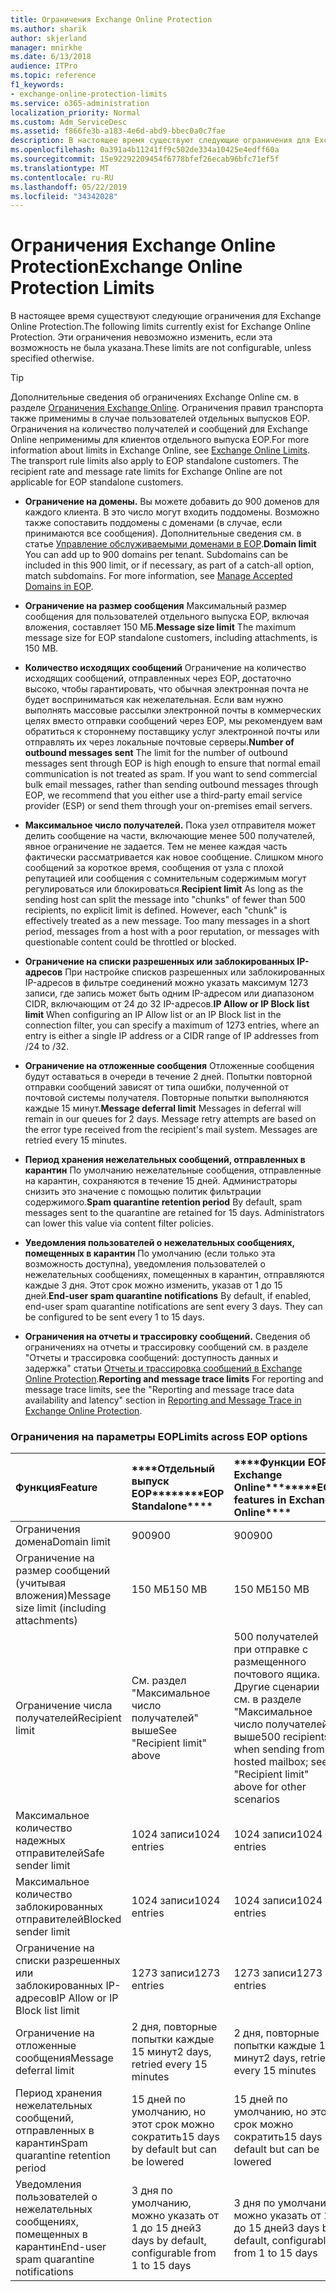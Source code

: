 ```yaml
---
title: Ограничения Exchange Online Protection
ms.author: sharik
author: skjerland
manager: mnirkhe
ms.date: 6/13/2018
audience: ITPro
ms.topic: reference
f1_keywords:
- exchange-online-protection-limits
ms.service: o365-administration
localization_priority: Normal
ms.custom: Adm_ServiceDesc
ms.assetid: f866fe3b-a183-4e6d-abd9-bbec0a0c7fae
description: В настоящее время существуют следующие ограничения для Exchange Online Protection. Эти ограничения невозможно изменить, если эта возможность не была указана.
ms.openlocfilehash: 0a391a4b11241ff9c502de334a10425e4edff60a
ms.sourcegitcommit: 15e92292209454f6778bfef26ecab96bfc71ef5f
ms.translationtype: MT
ms.contentlocale: ru-RU
ms.lasthandoff: 05/22/2019
ms.locfileid: "34342028"
---
```

# <a name="exchange-online-protection-limits"></a><span data-ttu-id="f6141-104">Ограничения Exchange Online Protection</span><span class="sxs-lookup"><span data-stu-id="f6141-104">Exchange Online Protection Limits</span></span>

<span data-ttu-id="f6141-105">В настоящее время существуют следующие ограничения для Exchange Online Protection.</span><span class="sxs-lookup"><span data-stu-id="f6141-105">The following limits currently exist for Exchange Online Protection.</span></span> <span data-ttu-id="f6141-106">Эти ограничения невозможно изменить, если эта возможность не была указана.</span><span class="sxs-lookup"><span data-stu-id="f6141-106">These limits are not configurable, unless specified otherwise.</span></span> 
  
> [!TIP]
> <span data-ttu-id="f6141-p103">Дополнительные сведения об ограничениях Exchange Online см. в разделе [Ограничения Exchange Online](../exchange-online-service-description/exchange-online-limits.md). Ограничения правил транспорта также применимы в случае пользователей отдельных выпусков EOP. Ограничения на количество получателей и сообщений для Exchange Online неприменимы для клиентов отдельного выпуска EOP.</span><span class="sxs-lookup"><span data-stu-id="f6141-p103">For more information about limits in Exchange Online, see [Exchange Online Limits](../exchange-online-service-description/exchange-online-limits.md). The transport rule limits also apply to EOP standalone customers. The recipient rate and message rate limits for Exchange Online are not applicable for EOP standalone customers.</span></span> 
  
- <span data-ttu-id="f6141-p104">**Ограничение на домены.** Вы можете добавить до 900 доменов для каждого клиента. В это число могут входить поддомены. Возможно также сопоставить поддомены с доменами (в случае, если принимаются все сообщения). Дополнительные сведения см. в статье [Управление обслуживаемыми доменами в EOP](https://go.microsoft.com/fwlink/p/?LinkId=282239).</span><span class="sxs-lookup"><span data-stu-id="f6141-p104">**Domain limit** You can add up to 900 domains per tenant. Subdomains can be included in this 900 limit, or if necessary, as part of a catch-all option, match subdomains. For more information, see [Manage Accepted Domains in EOP](https://go.microsoft.com/fwlink/p/?LinkId=282239).</span></span>
    
- <span data-ttu-id="f6141-113">**Ограничение на размер сообщения** Максимальный размер сообщения для пользователей отдельного выпуска EOP, включая вложения, составляет 150 МБ.</span><span class="sxs-lookup"><span data-stu-id="f6141-113">**Message size limit** The maximum message size for EOP standalone customers, including attachments, is 150 MB.</span></span> 
    
- <span data-ttu-id="f6141-p105">**Количество исходящих сообщений** Ограничение на количество исходящих сообщений, отправленных через EOP, достаточно высоко, чтобы гарантировать, что обычная электронная почта не будет восприниматься как нежелательная. Если вам нужно выполнять массовые рассылки электронной почты в коммерческих целях вместо отправки сообщений через EOP, мы рекомендуем вам обратиться к стороннему поставщику услуг электронной почты или отправлять их через локальные почтовые серверы.</span><span class="sxs-lookup"><span data-stu-id="f6141-p105">**Number of outbound messages sent** The limit for the number of outbound messages sent through EOP is high enough to ensure that normal email communication is not treated as spam. If you want to send commercial bulk email messages, rather than sending outbound messages through EOP, we recommend that you either use a third-party email service provider (ESP) or send them through your on-premises email servers.</span></span> 
    
- <span data-ttu-id="f6141-p106">**Максимальное число получателей.** Пока узел отправителя может делить сообщение на части, включающие менее 500 получателей, явное ограничение не задается. Тем не менее каждая часть фактически рассматривается как новое сообщение. Слишком много сообщений за короткое время, сообщения от узла с плохой репутацией или сообщения с сомнительным содержимым могут регулироваться или блокироваться.</span><span class="sxs-lookup"><span data-stu-id="f6141-p106">**Recipient limit** As long as the sending host can split the message into "chunks" of fewer than 500 recipients, no explicit limit is defined. However, each "chunk" is effectively treated as a new message. Too many messages in a short period, messages from a host with a poor reputation, or messages with questionable content could be throttled or blocked.</span></span> 
    
- <span data-ttu-id="f6141-119">**Ограничение на списки разрешенных или заблокированных IP-адресов** При настройке списков разрешенных или заблокированных IP-адресов в фильтре соединений можно указать максимум 1273 записи, где запись может быть одним IP-адресом или диапазоном CIDR, включающим от 24 до 32 IP-адресов.</span><span class="sxs-lookup"><span data-stu-id="f6141-119">**IP Allow or IP Block list limit** When configuring an IP Allow list or an IP Block list in the connection filter, you can specify a maximum of 1273 entries, where an entry is either a single IP address or a CIDR range of IP addresses from /24 to /32.</span></span> 
    
- <span data-ttu-id="f6141-p107">**Ограничение на отложенные сообщения** Отложенные сообщения будут оставаться в очереди в течение 2 дней. Попытки повторной отправки сообщений зависят от типа ошибки, полученной от почтовой системы получателя. Повторные попытки выполняются каждые 15 минут.</span><span class="sxs-lookup"><span data-stu-id="f6141-p107">**Message deferral limit** Messages in deferral will remain in our queues for 2 days. Message retry attempts are based on the error type received from the recipient's mail system. Messages are retried every 15 minutes.</span></span> 
    
- <span data-ttu-id="f6141-p108">**Период хранения нежелательных сообщений, отправленных в карантин** По умолчанию нежелательные сообщения, отправленные на карантин, сохраняются в течение 15 дней. Администраторы снизить это значение с помощью политик фильтрации содержимого.</span><span class="sxs-lookup"><span data-stu-id="f6141-p108">**Spam quarantine retention period** By default, spam messages sent to the quarantine are retained for 15 days. Administrators can lower this value via content filter policies.</span></span> 
    
- <span data-ttu-id="f6141-p109">**Уведомления пользователей о нежелательных сообщениях, помещенных в карантин** По умолчанию (если только эта возможность доступна), уведомления пользователей о нежелательных сообщениях, помещенных в карантин, отправляются каждые 3 дня. Этот срок можно изменить, указав от 1 до 15 дней.</span><span class="sxs-lookup"><span data-stu-id="f6141-p109">**End-user spam quarantine notifications** By default, if enabled, end-user spam quarantine notifications are sent every 3 days. They can be configured to be sent every 1 to 15 days.</span></span> 
    
- <span data-ttu-id="f6141-127">**Ограничения на отчеты и трассировку сообщений.** Сведения об ограничениях на отчеты и трассировку сообщений см. в разделе "Отчеты и трассировка сообщений: доступность данных и задержка" статьи [Отчеты и трассировка сообщений в Exchange Online Protection](https://go.microsoft.com/fwlink/?LinkId=394248).</span><span class="sxs-lookup"><span data-stu-id="f6141-127">**Reporting and message trace limits** For reporting and message trace limits, see the "Reporting and message trace data availability and latency" section in [Reporting and Message Trace in Exchange Online Protection](https://go.microsoft.com/fwlink/?LinkId=394248).</span></span>
    
### <a name="limits-across-eop-options"></a><span data-ttu-id="f6141-128">Ограничения на параметры EOP</span><span class="sxs-lookup"><span data-stu-id="f6141-128">Limits across EOP options</span></span>

|<span data-ttu-id="f6141-129">**Функция**</span><span class="sxs-lookup"><span data-stu-id="f6141-129">**Feature**</span></span>|<span data-ttu-id="f6141-130">\*\*\*\*Отдельный выпуск EOP\*\*\*\*</span><span class="sxs-lookup"><span data-stu-id="f6141-130">\*\*\*\*EOP Standalone\*\*\*\*</span></span>|<span data-ttu-id="f6141-131">\*\*\*\*Функции EOP в Exchange Online\*\*\*\*</span><span class="sxs-lookup"><span data-stu-id="f6141-131">\*\*\*\*EOP features in Exchange Online\*\*\*\*</span></span>|<span data-ttu-id="f6141-132">\*\*\*\*Клиентская лицензия Exchange Enterprise CAL со службами\*\*\*\*</span><span class="sxs-lookup"><span data-stu-id="f6141-132">\*\*\*\*Exchange Enterprise CAL with Services\*\*\*\*</span></span>|
|:-----|:-----|:-----|:-----|
|<span data-ttu-id="f6141-133">Ограничения домена</span><span class="sxs-lookup"><span data-stu-id="f6141-133">Domain limit</span></span>  <br/> |<span data-ttu-id="f6141-134">900</span><span class="sxs-lookup"><span data-stu-id="f6141-134">900</span></span>  <br/> |<span data-ttu-id="f6141-135">900</span><span class="sxs-lookup"><span data-stu-id="f6141-135">900</span></span>  <br/> |<span data-ttu-id="f6141-136">900</span><span class="sxs-lookup"><span data-stu-id="f6141-136">900</span></span>  <br/> |
|<span data-ttu-id="f6141-137">Ограничение на размер сообщений (учитывая вложения)</span><span class="sxs-lookup"><span data-stu-id="f6141-137">Message size limit (including attachments)</span></span>  <br/> |<span data-ttu-id="f6141-138">150 МБ</span><span class="sxs-lookup"><span data-stu-id="f6141-138">150 MB</span></span>  <br/> |<span data-ttu-id="f6141-139">150 МБ</span><span class="sxs-lookup"><span data-stu-id="f6141-139">150 MB</span></span>  <br/> |<span data-ttu-id="f6141-140">150 МБ</span><span class="sxs-lookup"><span data-stu-id="f6141-140">150 MB</span></span>  <br/> |
|<span data-ttu-id="f6141-141">Ограничение числа получателей</span><span class="sxs-lookup"><span data-stu-id="f6141-141">Recipient limit</span></span>  <br/> |<span data-ttu-id="f6141-142">См. раздел "Максимальное число получателей" выше</span><span class="sxs-lookup"><span data-stu-id="f6141-142">See "Recipient limit" above</span></span>  <br/> |<span data-ttu-id="f6141-143">500 получателей при отправке с размещенного почтового ящика. Другие сценарии см. в разделе "Максимальное число получателей" выше</span><span class="sxs-lookup"><span data-stu-id="f6141-143">500 recipients when sending from a hosted mailbox; see "Recipient limit" above for other scenarios</span></span>  <br/> |<span data-ttu-id="f6141-144">См. раздел "Максимальное число получателей" выше</span><span class="sxs-lookup"><span data-stu-id="f6141-144">See "Recipient limit" above</span></span>  <br/> |
|<span data-ttu-id="f6141-145">Максимальное количество надежных отправителей</span><span class="sxs-lookup"><span data-stu-id="f6141-145">Safe sender limit</span></span>  <br/> |<span data-ttu-id="f6141-146">1024 записи</span><span class="sxs-lookup"><span data-stu-id="f6141-146">1024 entries</span></span>  <br/> |<span data-ttu-id="f6141-147">1024 записи</span><span class="sxs-lookup"><span data-stu-id="f6141-147">1024 entries</span></span>  <br/> ||
|<span data-ttu-id="f6141-148">Максимальное количество заблокированных отправителей</span><span class="sxs-lookup"><span data-stu-id="f6141-148">Blocked sender limit</span></span>  <br/> |<span data-ttu-id="f6141-149">1024 записи</span><span class="sxs-lookup"><span data-stu-id="f6141-149">1024 entries</span></span>  <br/> |<span data-ttu-id="f6141-150">1024 записи</span><span class="sxs-lookup"><span data-stu-id="f6141-150">1024 entries</span></span>  <br/> ||
|<span data-ttu-id="f6141-151">Ограничение на списки разрешенных или заблокированных IP-адресов</span><span class="sxs-lookup"><span data-stu-id="f6141-151">IP Allow or IP Block list limit</span></span>  <br/> |<span data-ttu-id="f6141-152">1273 записи</span><span class="sxs-lookup"><span data-stu-id="f6141-152">1273 entries</span></span>  <br/> |<span data-ttu-id="f6141-153">1273 записи</span><span class="sxs-lookup"><span data-stu-id="f6141-153">1273 entries</span></span>  <br/> |<span data-ttu-id="f6141-154">1273 записи</span><span class="sxs-lookup"><span data-stu-id="f6141-154">1273 entries</span></span>  <br/> |
|<span data-ttu-id="f6141-155">Ограничение на отложенные сообщения</span><span class="sxs-lookup"><span data-stu-id="f6141-155">Message deferral limit</span></span>  <br/> |<span data-ttu-id="f6141-156">2 дня, повторные попытки каждые 15 минут</span><span class="sxs-lookup"><span data-stu-id="f6141-156">2 days, retried every 15 minutes</span></span>  <br/> |<span data-ttu-id="f6141-157">2 дня, повторные попытки каждые 15 минут</span><span class="sxs-lookup"><span data-stu-id="f6141-157">2 days, retried every 15 minutes</span></span>  <br/> |<span data-ttu-id="f6141-158">2 дня, повторные попытки каждые 15 минут</span><span class="sxs-lookup"><span data-stu-id="f6141-158">2 days, retried every 15 minutes</span></span>  <br/> |
|<span data-ttu-id="f6141-159">Период хранения нежелательных сообщений, отправленных в карантин</span><span class="sxs-lookup"><span data-stu-id="f6141-159">Spam quarantine retention period</span></span>  <br/> |<span data-ttu-id="f6141-160">15 дней по умолчанию, но этот срок можно сократить</span><span class="sxs-lookup"><span data-stu-id="f6141-160">15 days by default but can be lowered</span></span>  <br/> |<span data-ttu-id="f6141-161">15 дней по умолчанию, но этот срок можно сократить</span><span class="sxs-lookup"><span data-stu-id="f6141-161">15 days by default but can be lowered</span></span>  <br/> |<span data-ttu-id="f6141-162">15 дней по умолчанию, но этот срок можно сократить</span><span class="sxs-lookup"><span data-stu-id="f6141-162">15 days by default but can be lowered</span></span>  <br/> |
|<span data-ttu-id="f6141-163">Уведомления пользователей о нежелательных сообщениях, помещенных в карантин</span><span class="sxs-lookup"><span data-stu-id="f6141-163">End-user spam quarantine notifications</span></span>  <br/> |<span data-ttu-id="f6141-164">3 дня по умолчанию, можно указать от 1 до 15 дней</span><span class="sxs-lookup"><span data-stu-id="f6141-164">3 days by default, configurable from 1 to 15 days</span></span>  <br/> |<span data-ttu-id="f6141-165">3 дня по умолчанию, можно указать от 1 до 15 дней</span><span class="sxs-lookup"><span data-stu-id="f6141-165">3 days by default, configurable from 1 to 15 days</span></span>  <br/> |<span data-ttu-id="f6141-166">3 дня по умолчанию, можно указать от 1 до 15 дней</span><span class="sxs-lookup"><span data-stu-id="f6141-166">3 days by default, configurable from 1 to 15 days</span></span>  <br/> |
   

